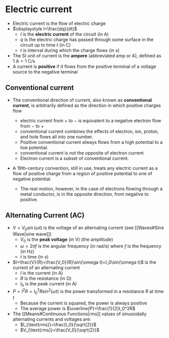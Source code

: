 # Electric current

- Electric current is the flow of electric charge
- $\displaystyle I=\frac{dq}{dt}$
	- $I$ is the **electric current** of the circuit (in $\mathsf{A}$)
	- $q$ is the electric charge has passed through some surface in the circuit up to time $t$ (in $\mathsf{C}$)
	- $t$ is interval during which the charge flows (in $\mathsf{s}$)
- The SI unit of current is the **ampere** (abbreviated $\mathsf{amp}$ or $\mathsf{A}$), defined as $\mathsf{1\ A = 1\ C/s}$
- A current is **positive** if it flows from the positive terminal of a voltage source to the negative terminal

## Conventional current

- The conventional direction of current, also known as **conventional current**, is arbitrarily defined as the direction in which positive charges flow

	- electric current from $+$ to $-$ is equivalent to a negative electron flow from $-$ to $+$
	- conventional current combines the effects of electron, ion, proton, and hole flows all into one number.
	- Positive conventional current always flows from a high potential to a low potential.
	- conventional current is not the opposite of electron current
	- Electron current is a subset of conventional current. 
- A 19th-century convention, still in use, treats any electric current as a flow of positive charge from a region of positive potential to one of negative potential.
	- The real motion, however, in the case of electrons flowing through a metal conductor, is in the opposite direction, from negative to positive.

## Alternating Current (AC)

- $V=V_0\sin(\omega t)$ is the voltage of an alternating current (see [[Waves#Sine Wave|sine wave]])
	- $V_0$ is the **peak voltage** (in $\mathsf{V}$) (the _amplitude_)
	- $\omega=2\pi f$ is the angular frequency (in $\mathsf{rad/s}$) where $f$ is the frequency (in $\mathsf{Hz}$)
	- $t$ is time (in $\mathsf{s}$)
- $I=\frac{V}{R}=\frac{V_0}{R}\sin(\omega t)=I_0\sin(\omega t)$ is the current of an alternating current
	- $I$ is the current (in $\mathsf{A}$)
	- $R$ is the resistance (in $\mathsf{\Omega}$)
	- $I_0$ is the peak current (in $\mathsf{A}$)
- $P=I^2R=I_0^2R\sin^2(\omega t)$ is the power transformed in a resistance $R$ at time $t$
	- Because the current is squared, the power is always positive
	- The average power is $\overline{P}=\frac{1}{2}I_0^2R$
- The [[Means#Continuous Functions|rms]] values of sinusoidally alternating currents and voltages are:
	- $I_{\text{rms}}=\frac{I_0}{\sqrt{2}}$
	- $V_{\text{rms}}=\frac{V_0}{\sqrt{2}}$
